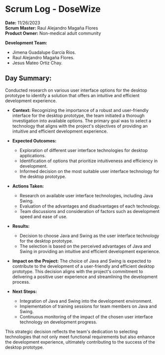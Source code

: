 # Scrum Log - DoseWize

**Date:** 11/26/2023  
**Scrum Master:**  Raul Alejandro Magaña Flores  
**Product Owner:**  Non-medical adult community  

**Development Team:**
-   Jimena Guadalupe García Ríos.
-   Raul Alejandro Magaña Flores.
-   Jesus Mateo Ortiz Chay.

## Day Summary:
  Conducted research on various user interface options for the desktop prototype to identify a solution that offers an intuitive and efficient development experience.

- **Context:**
  Recognizing the importance of a robust and user-friendly interface for the desktop prototype, the team initiated a thorough investigation into available options. The primary goal was to select a technology that aligns with the project's objectives of providing an intuitive and efficient development experience.

- **Expected Outcomes:**
  - Exploration of different user interface technologies for desktop applications.
  - Identification of options that prioritize intuitiveness and efficiency in development.
  - Informed decision on the most suitable user interface technology for the desktop prototype.

- **Actions Taken:**
  - Research on available user interface technologies, including Java Swing.
  - Evaluation of the advantages and disadvantages of each technology.
  - Team discussions and consideration of factors such as development speed and ease of use.

- **Results:**
  - Decision to choose Java and Swing as the user interface technology for the desktop prototype.
  - The selection is based on the perceived advantages of Java and Swing in providing an intuitive and efficient development experience.

- **Impact on the Project:**
  The choice of Java and Swing is expected to contribute to the development of a user-friendly and efficient desktop prototype. This decision aligns with the project's commitment to delivering a positive user experience and streamlining the development process.

- **Next Steps:**
  - Integration of Java and Swing into the development environment.
  - Implementation of training sessions for team members on Java and Swing.
  - Continuous monitoring of the impact of the chosen user interface technology on development progress.

This strategic decision reflects the team's dedication to selecting technologies that not only meet functional requirements but also enhance the development experience, ultimately contributing to the success of the desktop prototype.
